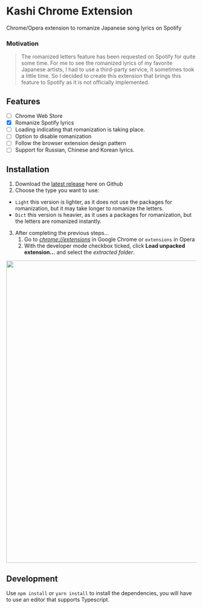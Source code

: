 # Kashi Chrome Extension

Chrome/Opera extension to romanize Japanese song lyrics on Spotify

### Motivation

> The romanized letters feature has been requested on Spotify for quite some time. For me to see the romanized lyrics of my favorite Japanese artists, I had to use a third-party service, it sometimes took a little time. So I decided to create this extension that brings this feature to Spotify as it is not officially implemented.

## Features

- [ ] Chrome Web Store
- [x] Romanize Spotify lyrics
- [ ] Loading indicating that romanization is taking place.
- [ ] Option to disable romanization
- [ ] Follow the browser extension design pattern
- [ ] Support for Russian, Chinese and Korean lyrics.

## Installation

1. Download the [latest release](https://github.com/Cristian-Sknz/kashi-extension/releases) here on Github
2. Choose the type you want to use:
  - `Light` this version is lighter, as it does not use the packages for romanization, but it may take longer to romanize the letters.
  - `Dict` this version is heavier, as it uses a packages for romanization, but the letters are romanized instantly.
3. After completing the previous steps...
    1. Go to [_chrome://extensions_](chrome://extensions) in Google Chrome or `extensions` in Opera
    2. With the developer mode checkbox ticked, click **Load unpacked extension...** and select the _extracted folder_.

<img src="https://user-images.githubusercontent.com/61399406/168503678-9dd58841-61f6-400e-9c38-39e149ce5b99.png" width="800">

## Development

Use `npm install` or `yarn install` to install the dependencies, you will have to use an editor that supports Typescript.
